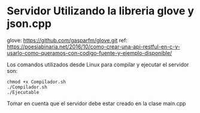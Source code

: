 # Servidor Utilizando la libreria glove y json.cpp
glove: https://github.com/gasparfm/glove.git
ref: https://poesiabinaria.net/2016/10/como-crear-una-api-restful-en-c-y-usarlo-como-queramos-con-codigo-fuente-y-ejemplo-disponible/


Los comandos utilizados desde Linux para compilar y ejecutar el servidor son:
```
chmod +x Compilador.sh
./Compilador.sh
./Ejecutable
```
Tomar en cuenta que el servidor debe estar creado en la clase main.cpp